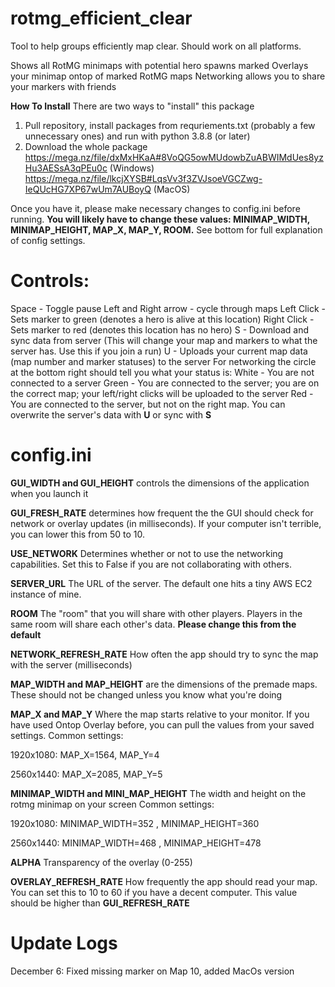 # rotmg_efficient_clear
Tool to help groups efficiently map clear. Should work on all platforms.

Shows all RotMG minimaps with potential hero spawns marked
Overlays your minimap ontop of marked RotMG maps
Networking allows you to share your markers with friends

**How To Install**
There are two ways to "install" this package
1. Pull repository, install packages from requriements.txt (probably a few unnecessary ones) and run with python 3.8.8 (or later)
2. Download the whole package 
    https://mega.nz/file/dxMxHKaA#8VoQG5owMUdowbZuABWIMdUes8yzHu3AESsA3qPEu0c (Windows)
    https://mega.nz/file/lkcjXYSB#LqsVv3f3ZVJsoeVGCZwg-IeQUcHG7XP67wUm7AUBoyQ (MacOS)

Once you have it, please make necessary changes to config.ini before running. **You will likely have to change these values: MINIMAP_WIDTH, MINIMAP_HEIGHT, MAP_X, MAP_Y, ROOM.** See bottom for full explanation of config settings.

# Controls:
Space - Toggle pause
Left and Right arrow - cycle through maps
Left Click - Sets marker to green (denotes a hero is alive at this location)
Right Click - Sets marker to red (denotes this location has no hero)
S - Download and sync data from server (This will change your map and markers to what the server has. Use this if you join a run)
U - Uploads your current map data (map number and marker statuses) to the server
For networking the circle at the bottom right should tell you what your status is:
  White - You are not connected to a server
  Green - You are connected to the server; you are on the correct map; your left/right clicks will be uploaded to the server
  Red - You are connected to the server, but not on the right map. You can overwrite the server's data with **U** or sync with **S**

# config.ini
**GUI_WIDTH and GUI_HEIGHT**
controls the dimensions of the application when you launch it

**GUI_FRESH_RATE**
determines how frequent the the GUI should check for network or overlay updates (in milliseconds). If your computer isn't terrible, you can lower this from 50 to 10.

**USE_NETWORK**
Determines whether or not to use the networking capabilities. Set this to False if you are not collaborating with others.

**SERVER_URL**
The URL of the server. The default one hits a tiny AWS EC2 instance of mine.

**ROOM**
The "room" that you will share with other players. Players in the same room will share each other's data. **Please change this from the default**

**NETWORK_REFRESH_RATE**
How often the app should try to sync the map with the server (milliseconds)

**MAP_WIDTH and MAP_HEIGHT**
are the dimensions of the premade maps. These should not be changed unless you know what you're doing

**MAP_X and MAP_Y**
Where the map starts relative to your monitor. If you have used Ontop Overlay before, you can pull the values from your saved settings.
Common settings:

  1920x1080: MAP_X=1564, MAP_Y=4

  2560x1440: MAP_X=2085, MAP_Y=5
  
**MINIMAP_WIDTH and MINI_MAP_HEIGHT**
The width and height on the rotmg minimap  on your screen
Common settings:

  1920x1080: MINIMAP_WIDTH=352 , MINIMAP_HEIGHT=360

  2560x1440: MINIMAP_WIDTH=468 , MINIMAP_HEIGHT=478
  
**ALPHA**
Transparency of the overlay (0-255)

**OVERLAY_REFRESH_RATE**
How frequently the app should read your map. You can set this to 10 to 60 if you have a decent computer. This value should be higher than **GUI_REFRESH_RATE**

# Update Logs
December 6: Fixed missing marker on Map 10, added MacOs version
